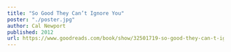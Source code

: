 ```yaml
---
title: "So Good They Can’t Ignore You"
poster: "./poster.jpg"
author: Cal Newport
published: 2012
url: https://www.goodreads.com/book/show/32501719-so-good-they-can-t-ignore-you
---
```

